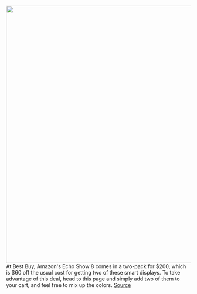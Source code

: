 <img src='https://cdn.vox-cdn.com/thumbor/7UTAVvQzjpVyslqoeJnPQxnny_Y=/0x0:2040x1360/1200x800/filters:focal(638x533:964x859)/cdn.vox-cdn.com/uploads/chorus_image/image/66574294/dseifert_191123_3810_0001.0.jpg' width='700px' /><br/>
At Best Buy, Amazon's Echo Show 8 comes in a two-pack for $200, which is $60 off the usual cost for getting two of these smart displays. To take advantage of this deal, head to this page and simply add two of them to your cart, and feel free to mix up the colors.
<a href='https://www.theverge.com/good-deals/2020/3/30/21199496/amazon-echo-show-8-smart-display-deal-video-games-target-best-buy-sale'> Source <a/>